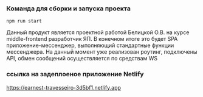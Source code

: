 ### Команда для сборки и запуска проекта
```
npm run start 
```
Данный продукт является проектной работой Белицкой О.В. на курсе middle-frontend разработчик ЯП. 
В конечном итоге это будет SPA приложение-мессенджер, выполняющий стандартные функции мессенджера. На 
данный момент уже реализован роутинг, подключены API, обмен сообщений осуществляется по средствам WS

### ссылка на задеплоеное приложение Netlify
https://earnest-travesseiro-3d5bf1.netlify.app




